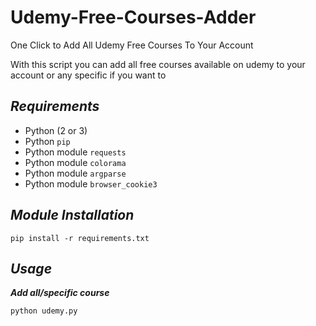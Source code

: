 # Udemy-Free-Courses-Adder
One Click to Add All Udemy Free Courses To Your Account

With this script you can add all free courses available on udemy to your account or any specific if you want to

## ***Requirements***

- Python (2 or 3)
- Python `pip`
- Python module `requests`
- Python module `colorama`
- Python module `argparse`
- Python module `browser_cookie3`

## ***Module Installation***

	pip install -r requirements.txt

## ***Usage***

***Add all/specific course***

    python udemy.py
<!-- 
## ***Create Cookie File***

- First go to udemy.com in chrome browser
- Login with your account
- Now right click and go to inspect then go to Application and follow below stpes


<img src="images/image1.png" width=70% height=50%></img><br><br>
 
 
<img src="images/image2.png" width=70% height=50%></img>

- Now create a file named cookie.txt and add access_token, name(any name preffered) and ud_cache_user in format **access_token||your name||ud_cache_user**
- Now run script using above command in **Usage** -->
